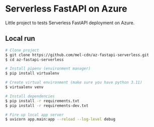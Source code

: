 # Serverless FastAPI on Azure 

Little project to tests Serverless FastAPI deployment on Azure. 

## Local run

```bash
# Clone project
$ git clone https://github.com/mel-cdn/az-fastapi-serverless.git
$ cd az-fastapi-serverless

# Install pipenv (environment manager)
$ pip install virtualenv

# Create virtual environment (make sure you have python 3.11)
$ virtualenv venv

# Install dependencies
$ pip install -r requirements.txt
$ pip install -r requirements-dev.txt

# Fire up local app server
$ uvicorn app.main:app --reload --log-level debug
```